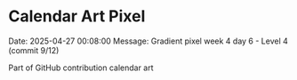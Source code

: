 # Calendar Art Pixel

Date: 2025-04-27 00:08:00
Message: Gradient pixel week 4 day 6 - Level 4 (commit 9/12)

Part of GitHub contribution calendar art
